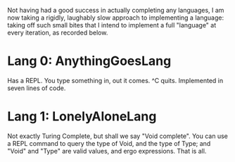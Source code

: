 Not having had a good success in actually completing any languages, I am now
taking a rigidly, laughably slow approach to implementing a language: taking
off such small bites that I intend to implement a full "language" at every
iteration, as recorded below.

# Lang 0: AnythingGoesLang

Has a REPL. You type something in, out it comes. ^C quits. Implemented in seven
lines of code.

# Lang 1: LonelyAloneLang

Not exactly Turing Complete, but shall we say "Void complete". You can use
a REPL command to query the type of Void, and the type of Type; and "Void" and
"Type" are valid values, and ergo expressions. That is all.
